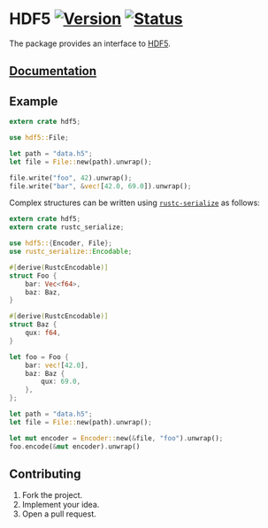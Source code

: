 # HDF5 [![Version][version-img]][version-url] [![Status][status-img]][status-url]

The package provides an interface to [HDF5][1].

## [Documentation][doc]

## Example

```rust
extern crate hdf5;

use hdf5::File;

let path = "data.h5";
let file = File::new(path).unwrap();

file.write("foo", 42).unwrap();
file.write("bar", &vec![42.0, 69.0]).unwrap();
```

Complex structures can be written using [`rustc-serialize`][2] as follows:

```rust
extern crate hdf5;
extern crate rustc_serialize;

use hdf5::{Encoder, File};
use rustc_serialize::Encodable;

#[derive(RustcEncodable)]
struct Foo {
    bar: Vec<f64>,
    baz: Baz,
}

#[derive(RustcEncodable)]
struct Baz {
    qux: f64,
}

let foo = Foo {
    bar: vec![42.0],
    baz: Baz {
        qux: 69.0,
    },
};

let path = "data.h5";
let file = File::new(path).unwrap();

let mut encoder = Encoder::new(&file, "foo").unwrap();
foo.encode(&mut encoder).unwrap()
```

## Contributing

1. Fork the project.
2. Implement your idea.
3. Open a pull request.

[1]: http://www.hdfgroup.org/HDF5
[2]: https://crates.io/crates/rustc-serialize

[version-img]: https://img.shields.io/crates/v/hdf5.svg
[version-url]: https://crates.io/crates/hdf5
[status-img]: https://travis-ci.org/stainless-steel/hdf5.svg?branch=master
[status-url]: https://travis-ci.org/stainless-steel/hdf5
[doc]: https://stainless-steel.github.io/hdf5
